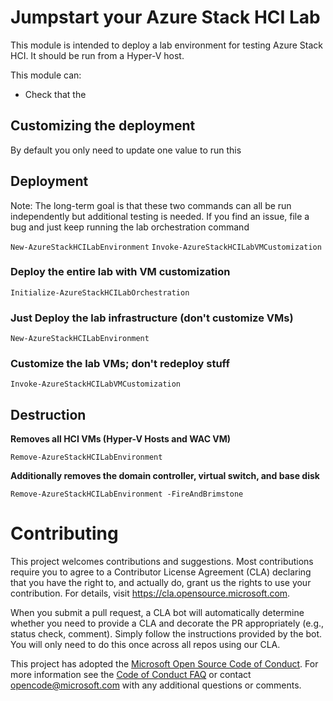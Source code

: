 # Jumpstart your Azure Stack HCI Lab

This module is intended to deploy a lab environment for testing Azure Stack HCI. It should be run from a Hyper-V host.

This module can:

- Check that the

## Customizing the deployment

By default you only need to update one value to run this

## Deployment

Note: The long-term goal is that these two commands can all be run independently but additional testing is needed. If you find an issue, file a bug and just keep running the lab orchestration command

```New-AzureStackHCILabEnvironment```
```Invoke-AzureStackHCILabVMCustomization```

### Deploy the entire lab with VM customization

```Initialize-AzureStackHCILabOrchestration```

### Just Deploy the lab infrastructure (don't customize VMs)

```New-AzureStackHCILabEnvironment```

### Customize the lab VMs; don't redeploy stuff

```Invoke-AzureStackHCILabVMCustomization```

## Destruction

**Removes all HCI VMs (Hyper-V Hosts and WAC VM)**

```Remove-AzureStackHCILabEnvironment```

**Additionally removes the domain controller, virtual switch, and base disk**

```Remove-AzureStackHCILabEnvironment -FireAndBrimstone```



# Contributing

This project welcomes contributions and suggestions.  Most contributions require you to agree to a
Contributor License Agreement (CLA) declaring that you have the right to, and actually do, grant us
the rights to use your contribution. For details, visit https://cla.opensource.microsoft.com.

When you submit a pull request, a CLA bot will automatically determine whether you need to provide
a CLA and decorate the PR appropriately (e.g., status check, comment). Simply follow the instructions
provided by the bot. You will only need to do this once across all repos using our CLA.

This project has adopted the [Microsoft Open Source Code of Conduct](https://opensource.microsoft.com/codeofconduct/).
For more information see the [Code of Conduct FAQ](https://opensource.microsoft.com/codeofconduct/faq/) or
contact [opencode@microsoft.com](mailto:opencode@microsoft.com) with any additional questions or comments.
